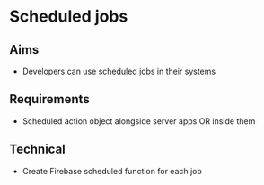 Scheduled jobs
==============

Aims
----

- Developers can use scheduled jobs in their systems

Requirements
------------

- Scheduled action object alongside server apps OR inside them


Technical
---------

- Create Firebase scheduled function for each job